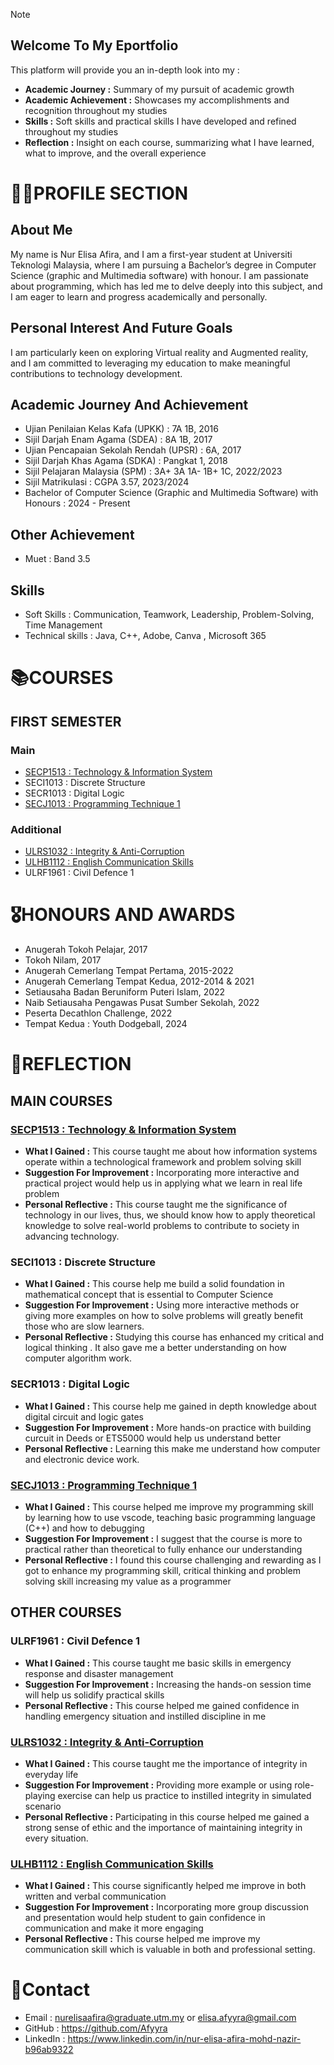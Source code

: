 > [!NOTE]
> ## Welcome To My Eportfolio
>This platform will provide you an in-depth look into my :
>- **Academic Journey :** Summary of my pursuit of academic growth
>- **Academic Achievement :** Showcases my accomplishments and recognition throughout my studies
>- **Skills :** Soft skills and practical skills I have developed and refined throughout my studies
>- **Reflection :** Insight on each course, summarizing what I have learned, what to improve, and the overall experience

# 👩‍🎓PROFILE SECTION  
## About Me  
My name is Nur Elisa Afira, and I am a first-year student at Universiti Teknologi Malaysia, where I am pursuing a Bachelor’s degree in Computer Science (graphic and Multimedia software) with honour. I am passionate about programming, which has led me to delve deeply into this subject, and I am eager to learn and progress academically and personally.

## Personal Interest And Future Goals
I am particularly keen on exploring Virtual reality and Augmented reality, and I am committed to leveraging my education to make meaningful contributions to technology development. 

## Academic Journey And Achievement
+ Ujian Penilaian Kelas Kafa (UPKK) : 7A 1B, 2016
+ Sijil Darjah Enam Agama (SDEA) : 8A 1B, 2017
+ Ujian Pencapaian Sekolah Rendah (UPSR) : 6A, 2017
+ Sijil Darjah Khas Agama (SDKA) : Pangkat 1, 2018
+ Sijil Pelajaran Malaysia (SPM) : 3A+ 3A 1A- 1B+ 1C, 2022/2023
+ Sijil Matrikulasi : CGPA 3.57, 2023/2024
+ Bachelor of Computer Science (Graphic and Multimedia Software) with Honours : 2024 - Present

## Other Achievement
+ Muet : Band 3.5

## Skills
+ Soft Skills : Communication, Teamwork, Leadership, Problem-Solving, Time Management
+ Technical skills : Java, C++, Adobe, Canva , Microsoft 365 

# 📚COURSES
## FIRST SEMESTER
### Main
+ [SECP1513 : Technology & Information System](https://github.com/Afyyra/SECP1513)
+ SECI1013 : Discrete Structure
+ SECR1013 : Digital Logic
+ [SECJ1013 : Programming Technique 1](https://github.com/Afyyra/SECJ1013)

### Additional 
+ [ULRS1032 : Integrity & Anti-Corruption](https://github.com/Afyyra/ULRS1032)
+ [ULHB1112 : English Communication Skills](https://github.com/Afyyra/ULHB1112)
+ ULRF1961 : Civil Defence 1

# 🎖HONOURS AND AWARDS 
+ Anugerah Tokoh Pelajar, 2017
+ Tokoh Nilam, 2017
+ Anugerah Cemerlang Tempat Pertama, 2015-2022
+ Anugerah Cemerlang Tempat Kedua, 2012-2014 & 2021
+ Setiausaha Badan Beruniform Puteri Islam, 2022
+ Naib Setiausaha Pengawas Pusat Sumber Sekolah, 2022
+ Peserta Decathlon Challenge, 2022
+ Tempat Kedua : Youth Dodgeball, 2024

# 📝REFLECTION
## MAIN COURSES 
### [SECP1513 : Technology & Information System](https://github.com/Afyyra/SECP1513)
- **What I Gained :** This course taught me about how information systems operate within a technological framework and problem solving skill
- **Suggestion For Improvement :** Incorporating more interactive and practical project would help us in applying what we learn in real life problem
- **Personal Reflective :** This course taught me the significance of technology in our lives, thus, we should know how to apply theoretical knowledge to solve real-world problems to contribute to society in advancing technology.
### SECI1013 : Discrete Structure
+ **What I Gained :** This course help me build a solid foundation in mathematical concept that is essential to Computer Science
+ **Suggestion For Improvement :** Using more interactive methods or giving more examples on how to solve problems will greatly benefit those who are slow learners.
+ **Personal Reflective :** Studying this course has enhanced my critical and logical thinking . It also gave me a better understanding on how computer algorithm work.
### SECR1013 : Digital Logic
- **What I Gained :** This course help me gained in depth knowledge about digital circuit and logic gates 
- **Suggestion For Improvement :** More hands-on practice with building curcuit in Deeds or ETS5000 would help us understand better
- **Personal Reflective :** Learning this make me understand how computer and electronic device work.
### [SECJ1013 : Programming Technique 1](https://github.com/Afyyra/SECJ1013)
+ **What I Gained :** This course helped me improve my programming skill by learning how to use vscode, teaching basic programming language (C++) and how to debugging
+ **Suggestion For Improvement :** I suggest that the course is more to practical rather than theoretical to fully enhance our understanding
+ **Personal Reflective :** I found this course challenging and rewarding as I got to enhance my programming skill, critical thinking and problem solving skill increasing my value as a programmer
## OTHER COURSES
### ULRF1961 : Civil Defence 1
- **What I Gained :** This course taught me basic skills in emergency response and disaster management
- **Suggestion For Improvement :** Increasing the hands-on session time will help us solidify practical skills
- **Personal Reflective :** This course helped me gained confidence in handling emergency situation and instilled discipline in me
### [ULRS1032 : Integrity & Anti-Corruption](https://github.com/Afyyra/ULRS1032)
+ **What I Gained :** This course taught me the importance of integrity in everyday life 
+ **Suggestion For Improvement :** Providing more example or using role-playing exercise can help us practice to instilled integrity in simulated scenario
+ **Personal Reflective :** Participating in this course helped me gained a strong sense of ethic and the importance of maintaining integrity in every situation.
### [ULHB1112 : English Communication Skills](https://github.com/Afyyra/ULHB1112)
- **What I Gained :** This course significantly helped me improve in both written and verbal communication
- **Suggestion For Improvement :** Incorporating more group discussion and presentation would help student to gain confidence in communication and make it more engaging
- **Personal Reflective :** This course helped me improve my communication skill which is valuable in both and professional setting.

# 📱Contact
* Email :  nurelisaafira@graduate.utm.my or   elisa.afyyra@gmail.com
* GitHub :   https://github.com/Afyyra
* LinkedIn :  https://www.linkedin.com/in/nur-elisa-afira-mohd-nazir-b96ab9322
